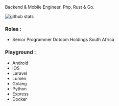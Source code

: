 Backend & Mobile Engineer. Php, Rust & Go.

![github stats](https://github-readme-stats.vercel.app/api?username=simphiwehlabisa&show_icons=true)

### Roles :
- Senior Programmer Dotcom Holdings South Africa

### Playground :
- Android
- iOS
- Laravel
- Lumen
- Golang
- Python
- Express
- Docker
